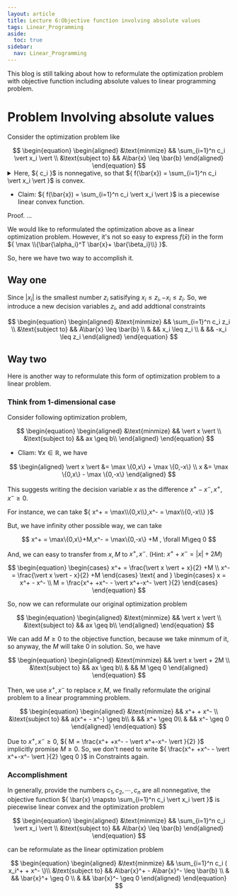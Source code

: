 ```yaml
---
layout: article
title: Lecture 6:Objective function involving absolute values
tags: Linear_Programming
aside:
  toc: true
sidebar:
  nav: Linear_Programming
---
```


This blog is still talking about how to reformulate the optimization problem with objective function including absolute values to linear programming problem.

<!--more-->

# Problem Involving absolute values

Consider the optimization problem like 

<center>$$
\begin{equation}
\begin{aligned}
&\text{minmize} && \sum_{i=1}^n c_i \vert x_i \vert \\
&\text{subject to} && A\bar{x} \leq \bar{b}
\end{aligned}
\end{equation}
$$</center>

<details><summary>Here, ${ c_i }$ is nonnegative, so that ${ f(\bar{x}) = \sum_{i=1}^n c_i \vert x_i \vert }$ is convex.</summary>

Proof. ${ \forall \bar{x}, \bar{y} \in \mathbb{R}^n, \lambda \in [0,1]}$, we have

<center>$$
\begin{equation}
\begin{aligned}
f((1-\lambda)\bar{x} + \lambda \bar{y}) &= \sum_{i=1}^n c_i \vert (1-\lambda)x_i + \lambda y_i \vert \\
& =  \sum_{i=1}^n c_i \max \{ (1-\lambda)x_i + \lambda y_i, - (1-\lambda)x_i - \lambda y_i \} \\ 
& \leq \sum_{i=1}^n c_i \max \{ (1-\lambda)x_i, - (1-\lambda)x_i \} + c_i \max \{ \lambda y_i, - \lambda y_i \} \\
& = \sum_{i=1}^n c_i \vert (1-\lambda)x_i \vert +\sum_{i=1}^n c_i \vert \lambda y_i \vert \\
& = (1-\lambda) f(\bar{x}) + \lambda f(\bar{y})
\end{aligned}
\end{equation}
$$</center>

Proof Done! ${ \square }$

</details>

* Claim: ${ f(\bar{x}) = \sum_{i=1}^n c_i \vert x_i \vert }$ is a piecewise linear convex function.

Proof. ...

We would like to reformulated the optimization  above as a linear optimization problem. However, it's not so easy to express ${ f(\bar{x}) }$ in the form ${ \max \\{\bar{\alpha_i}^T \bar{x}+ \bar{\beta_i}\\} }$.

So, here we have two way to accomplish it.

## Way one

Since ${ \vert x_i \vert }$ is the smallest number ${ z_i }$ satisifying ${ x_i \leq z_i, -x_i \leq z_i }$. So, we introduce a new decision variables ${ z_i }$, and add addtional constraints

<center>$$
\begin{equation}
\begin{aligned}
&\text{minmize} && \sum_{i=1}^n c_i z_i \\
&\text{subject to} && A\bar{x} \leq \bar{b} \\
& && x_i \leq z_i \\
& && -x_i \leq z_i 
\end{aligned}
\end{equation}
$$</center>

## Way two

Here is another way to reformulate this form of optimization problem to a linear problem.

### Think from 1-dimensional case

Consider following optimization problem,

<center>$$
\begin{equation}
\begin{aligned}
&\text{minmize} && \vert x \vert \\
&\text{subject to} && ax \geq b\\
\end{aligned}
\end{equation}
$$</center>

* Cliam: ${ \forall x \in \mathbb{R} }$, we have

<center>$$
\begin{aligned}
\vert x \vert &= \max \{0,x\} + \max \{0,-x\} \\
x  &= \max \{0,x\} - \max \{0,-x\}
\end{aligned}
$$</center>

This suggests writing the decision variable ${ x }$ as the difference ${ x^+ - x^-,  x^+ , x^- \geq 0 }$.

For instance, we can take ${ x^+ = \max\\{0,x\\},x^- = \max\\{0,-x\\} }$

But, we have infinity other possible way, we can take

<center>$$
x^+ = \max\{0,x\}+M,x^- = \max\{0,-x\} +M , \forall M\geq 0
$$</center>


And, we can easy to transfer from ${ x,M }$ to ${ x^+, x^- }$. (Hint: ${ x^+ + x^- = \vert x\vert +2M }$)

<center>$$
\begin{equation}
\begin{cases}
x^+ = \frac{\vert x \vert + x}{2} +M \\
x^- = \frac{\vert x \vert - x}{2} +M
\end{cases}
\text{   and   }
\begin{cases}
x = x^+ - x^- \\
M = \frac{x^+ +x^- - \vert x^+-x^- \vert }{2}
\end{cases}
\end{equation}
$$</center>

So, now we can reformulate our original optimization problem

<center>$$
\begin{equation}
\begin{aligned}
&\text{minmize} && \vert x \vert \\
&\text{subject to} && ax \geq b\\
\end{aligned}
\end{equation}
$$</center>

We can add ${ M\geq 0 }$ to the objective function, because we take minmum of it, so anyway, the ${ M }$ will take ${ 0 }$ in solution. So, we have

<center>$$
\begin{equation}
\begin{aligned}
&\text{minmize} && \vert x \vert + 2M \\
&\text{subject to} && ax \geq b\\
& && M \geq 0
\end{aligned}
\end{equation}
$$</center>

Then, we use ${ x^+, x^- }$ to replace ${ x,M }$, we finally reformulate the original problem to a linear programming problem.

<center>$$
\begin{equation}
\begin{aligned}
&\text{minmize} && x^+ + x^- \\
&\text{subject to} && a(x^+ - x^-) \geq b\\
& && x^+ \geq 0\\
& && x^- \geq 0
\end{aligned}
\end{equation}
$$</center>

Due to ${ x^+,x^- \geq 0 }$, ${ M = \frac{x^+ +x^- - \vert x^+-x^- \vert }{2} }$  implicitly promise ${ M \geq 0 }$. So, we don't need to write ${ \frac{x^+ +x^- - \vert x^+-x^- \vert }{2} \geq 0 }$ in Constraints again.

### Accomplishment

In generally, provide the numbers ${ c_1, c_2, \cdots, c_n }$ are all nonnegative, the objective function ${ \bar{x} \mapsto \sum_{i=1}^n c_i \vert x_i \vert }$ is piecewise linear convex and the optimization problem

<center>$$
\begin{equation}
\begin{aligned}
&\text{minmize} && \sum_{i=1}^n c_i \vert x_i \vert \\
&\text{subject to} && A\bar{x} \leq \bar{b}
\end{aligned}
\end{equation}
$$</center>

can be reformulate as the linear optimization problem


<center>$$
\begin{equation}
\begin{aligned}
&\text{minmize} && \sum_{i=1}^n c_i ( x_i^+ + x^- \)\\
&\text{subject to} && A\bar{x}^+ - A\bar{x}^- \leq \bar{b} \\
& && \bar{x}^+ \geq 0 \\
& && \bar{x}^- \geq 0
\end{aligned}
\end{equation}
$$</center>
